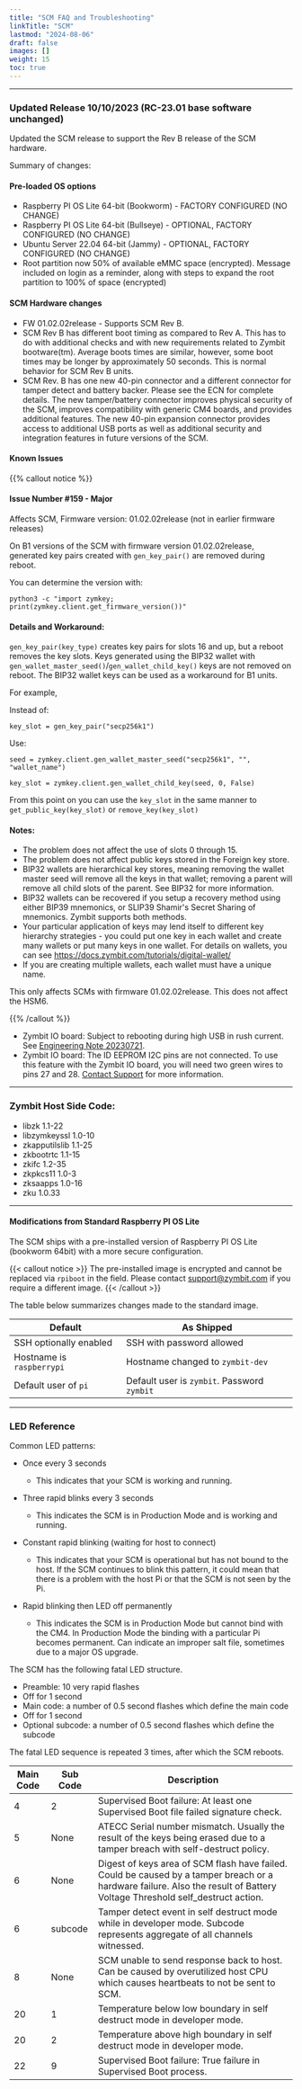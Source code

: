 ```yaml
---
title: "SCM FAQ and Troubleshooting"
linkTitle: "SCM" 
lastmod: "2024-08-06"
draft: false
images: []
weight: 15
toc: true
---
```


-----



### Updated Release 10/10/2023 (RC-23.01 base software unchanged)

Updated the SCM release to support the Rev B release of the SCM hardware.

Summary of changes:

#### Pre-loaded OS options
* Raspberry PI OS Lite 64-bit (Bookworm) - FACTORY CONFIGURED (NO CHANGE)
* Raspberry PI OS Lite 64-bit (Bullseye) - OPTIONAL, FACTORY CONFIGURED (NO CHANGE)
* Ubuntu Server 22.04 64-bit (Jammy) - OPTIONAL, FACTORY CONFIGURED (NO CHANGE)
* Root partition now 50% of available eMMC space (encrypted). Message included on login as a reminder, along with steps to expand the root partition to 100% of space (encrypted)

#### SCM Hardware changes

* FW 01.02.02release - Supports SCM Rev B.
* SCM Rev B has different boot timing as compared to Rev A. This has to do with additional checks and with new requirements related to Zymbit bootware(tm). Average boots times are similar, however, some boot times may be longer by approximately 50 seconds. This is normal behavior for SCM Rev B units.
* SCM Rev. B has one new 40-pin connector and a different connector for tamper detect and battery backer. Please see the ECN for complete details. The new tamper/battery connector improves physical security of the SCM, improves compatibility with generic CM4 boards, and provides additional features. The new 40-pin expansion connector provides access to additional USB ports as well as additional security and integration features in future versions of the SCM.

#### Known Issues

{{% callout notice %}}

#### Issue Number #159 - Major
Affects SCM, Firmware version: 01.02.02release (not in earlier firmware releases)

On B1 versions of the SCM with firmware version 01.02.02release, generated key pairs created with `gen_key_pair()` are removed during reboot.

You can determine the version with:

`python3 -c "import zymkey; print(zymkey.client.get_firmware_version())"`

#### Details and Workaround:

`gen_key_pair(key_type)` creates key pairs for slots 16 and up, but a reboot removes the key slots. Keys generated using the BIP32 wallet with `gen_wallet_master_seed()`/`gen_wallet_child_key()` keys are not removed on reboot. The BIP32 wallet keys can be used as a workaround for B1 units.

For example,

Instead of:

`key_slot = gen_key_pair("secp256k1")`

Use:

`seed = zymkey.client.gen_wallet_master_seed("secp256k1", "", "wallet_name")`

`key_slot = zymkey.client.gen_wallet_child_key(seed, 0, False)`

From this point on you can use the `key_slot` in the same manner to `get_public_key(key_slot)` or `remove_key(key_slot)`

#### Notes:

* The problem does not affect the use of slots 0 through 15.
* The problem does not affect public keys stored in the Foreign key store.
* BIP32 wallets are hierarchical key stores, meaning removing the wallet master seed will remove all the keys in that wallet; removing a parent will remove all child slots of the parent. See BIP32 for more information.
* BIP32 wallets can be recovered if you setup a recovery method using either BIP39 mnemonics, or SLIP39 Shamir's Secret Sharing of mnemonics. Zymbit supports both methods.
* Your particular application of keys may lend itself to different key hierarchy strategies - you could put one key in each wallet and create many wallets or put many keys in one wallet. For details on wallets, you can see https://docs.zymbit.com/tutorials/digital-wallet/
* If you are creating multiple wallets, each wallet must have a unique name.
 
This only affects SCMs with firmware 01.02.02release. This does not affect the HSM6.

{{% /callout %}}

* Zymbit IO board: Subject to rebooting during high USB in rush current. See [Engineering Note 20230721](/reference/engineering-notes/Zymbit-Engineering-Note-20230721-SCM-Motherboard-USB.pdf).
* Zymbit IO board: The ID EEPROM I2C pins are not connected. To use this feature with the Zymbit IO board, you will need two green wires to pins 27 and 28. [Contact Support](mailto:support@zymbit.com) for more information.

-----

### Zymbit Host Side Code:
 - libzk 1.1-22
 - libzymkeyssl 1.0-10
 - zkapputilslib 1.1-25
 - zkbootrtc 1.1-15
 - zkifc 1.2-35
 - zkpkcs11 1.0-3
 - zksaapps 1.0-16
 - zku 1.0.33

-----

#### Modifications from Standard Raspberry PI OS Lite

The SCM ships with a pre-installed version of Raspberry PI OS Lite (bookworm 64bit) with a more secure configuration.

{{< callout notice >}}
The pre-installed image is encrypted and cannot be replaced via `rpiboot` in the field. Please contact support@zymbit.com if you require a different image.
{{< /callout >}}

The table below summarizes changes made to the standard image.

| Default | As Shipped |
|------------------|--------------------------|
| SSH optionally enabled |SSH with password allowed |
| Hostname is `raspberrypi` | Hostname changed to `zymbit-dev` |
| Default user of `pi` | Default user is `zymbit`. Password `zymbit` |

-----
### LED Reference

Common LED patterns:

* Once every 3 seconds
   * This indicates that your SCM is working and running.

* Three rapid blinks every 3 seconds
   * This indicates the SCM is in Production Mode and is working and running.

* Constant rapid blinking (waiting for host to connect)
   * This indicates that your SCM is operational but has not bound to the host. If the SCM continues to blink this pattern, it could mean that there is a problem with the host Pi or that the SCM is not seen by the Pi.

* Rapid blinking then LED off permanently
   * This indicates the SCM is in Production Mode but cannot bind with the CM4.  In Production Mode the binding with a particular Pi becomes permanent. Can indicate an improper salt file, sometimes due to a major OS upgrade.  

The SCM has the following fatal LED structure.

- Preamble: 10 very rapid flashes
- Off for 1 second
- Main code: a number of 0.5 second flashes which define the main code
- Off for 1 second
- Optional subcode: a number of 0.5 second flashes which define the subcode

The fatal LED sequence is repeated 3 times, after which the SCM reboots.

| Main Code | Sub Code | Description |
| ------ | ------ | ------ |
| 4 | 2 | Supervised Boot failure: At least one Supervised Boot file failed signature check. |
| 5 | None | ATECC Serial number mismatch. Usually the result of the keys being erased due to a tamper breach with self-destruct policy. |
| 6 | None | Digest of keys area of SCM flash have failed. Could be caused by a tamper breach or a hardware failure. Also the result of Battery Voltage Threshold self_destruct action.|
| 6 | subcode | Tamper detect event in self destruct mode while in developer mode. Subcode represents aggregate of all channels witnessed. |
| 8 | None | SCM unable to send response back to host. Can be caused by overutilized host CPU which causes heartbeats to not be sent to SCM. |
| 20 | 1 | Temperature below low boundary in self destruct mode in developer mode. |
| 20 | 2 | Temperature above high boundary in self destruct mode in developer mode. |
| 22 | 9 | Supervised Boot failure: True failure in Supervised Boot process. |



